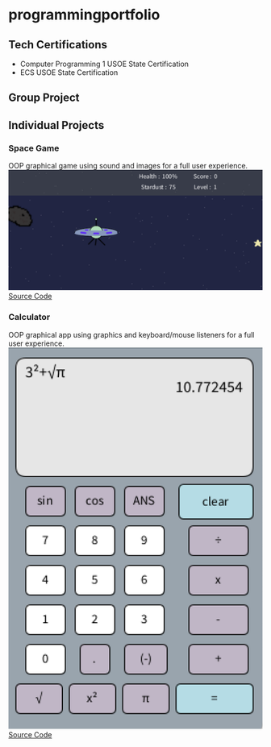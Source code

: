 # programmingportfolio

## Tech Certifications
* Computer Programming 1 USOE State Certification
* ECS USOE State Certification

## Group Project

## Individual Projects

### Space Game
OOP graphical game using sound and images for a full user experience.
![Gameplay](https://github.com/Penelope-Madsen/programmingportfolio/blob/main/src/SpaceGameImage.png)
[Source Code](https://github.com/Penelope-Madsen/programmingportfolio/blob/main/src/SpaceGame.zip)

### Calculator
OOP graphical app using graphics and keyboard/mouse listeners for a full user experience.
![UserExperience](https://github.com/Penelope-Madsen/programmingportfolio/blob/main/images/CalcImage.png)
[Source Code](https://github.com/Penelope-Madsen/programmingportfolio/blob/main/src/CalculatorAppKeyboard.zip)
